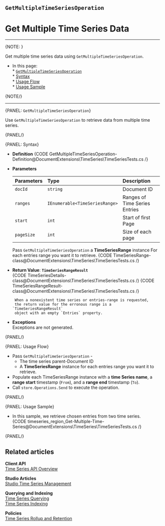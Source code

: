 ﻿## `GetMultipleTimeSeriesOperation`
# Get Multiple Time Series Data

---

{NOTE: }

Get multiple time series data using `GetMultipleTimeSeriesOperation`.  

* In this page:  
      * [`GetMultipleTimeSeriesOperation`](../../../../../document-extensions/timeseries/client-api/store-operations/get-ts-data/get-multiple-ts-data#getmultipletimeseriesoperation)  
      * [Syntax](../../../../../document-extensions/timeseries/client-api/store-operations/get-ts-data/get-multiple-ts-data#syntax)  
      * [Usage Flow](../../../../../document-extensions/timeseries/client-api/store-operations/get-ts-data/get-multiple-ts-data#usage-flow)  
      * [Usage Sample](../../../../../document-extensions/timeseries/client-api/store-operations/get-ts-data/get-multiple-ts-data#usage-sample)  

{NOTE/}

---

{PANEL: `GetMultipleTimeSeriesOperation`}

Use `GetMultipleTimeSeriesOperation` to retrieve data from 
multiple time series.  

{PANEL/}

{PANEL: Syntax}

* **Definition**
  {CODE GetMultipleTimeSeriesOperation-Definition@DocumentExtensions\TimeSeries\TimeSeriesTests.cs /}

* **Parameters**  

    | Parameters | Type | Description |
    |:-------------|:-------------|:-------------|
    | `docId` | `string` | Document ID |
    | `ranges` | `IEnumerable<TimeSeriesRange>` | Ranges of Time Series Entries |
    | `start` | `int` | Start of first Page |
    | `pageSize` | `int` | Size of each page |

     Pass `GetMultipleTimeSeriesOperation` a **TimeSeriesRange** instance 
     For each entries range you want it to retrieve.
     {CODE TimeSeriesRange-class@DocumentExtensions\TimeSeries\TimeSeriesTests.cs /}

* **Return Value**: **`TimeSeriesRangeResult`**  
     {CODE TimeSeriesDetails-class@DocumentExtensions\TimeSeries\TimeSeriesTests.cs /}
     {CODE TimeSeriesRangeResult-class@DocumentExtensions\TimeSeries\TimeSeriesTests.cs /}

       When a nonexistent time series or entries-range is requested, 
       the return value for the erronous range is a `TimeSeriesRangeResult` 
       object with an empty `Entries` property.  

* **Exceptions**  
  Exceptions are not generated.  

{PANEL/}

{PANEL: Usage Flow}

* Pass `GetMultipleTimeSeriesOperation` -  
   * The time series parent-Document ID  
   * A **TimeSeriesRange** instance for each entries range you want 
     it to retrieve.  
* Populate each TimeSeriesRange instance with a **time Series name**, 
  a **range start** timestamp (`From`), and a **range end** timestamp (`To`).  
* Call `store.Operations.Send` to execute the operation.  

{PANEL/}

{PANEL: Usage Sample}

* In this sample, we retrieve chosen entries from two time series.  
   {CODE timeseries_region_Get-Multiple-Time-Series@DocumentExtensions\TimeSeries\TimeSeriesTests.cs /}  

{PANEL/}


## Related articles

**Client API**  
[Time Series API Overview](../../../../../document-extensions/timeseries/client-api/api-overview)  

**Studio Articles**  
[Studio Time Series Management](../../../../../studio/database/document-extensions/time-series)  

**Querying and Indexing**  
[Time Series Querying](../../../../../document-extensions/timeseries/querying/queries-overview-and-syntax)  
[Time Series Indexing](../../../../../document-extensions/timeseries/indexing)  

**Policies**  
[Time Series Rollup and Retention](../../../../../document-extensions/timeseries/rollup-and-retention)  
